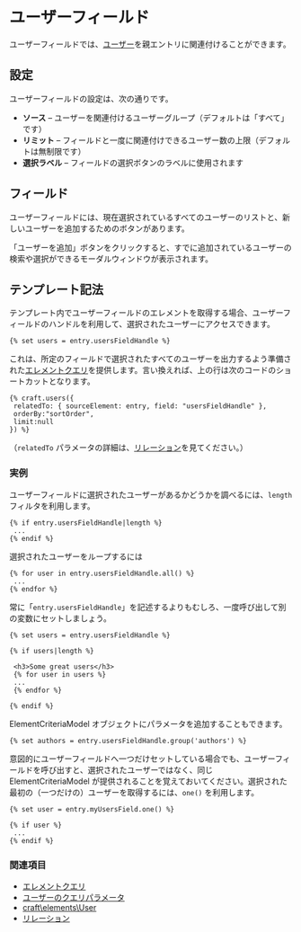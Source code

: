 ユーザーフィールド
============

ユーザーフィールドでは、[ユーザー](users.md)を親エントリに関連付けることができます。

## 設定

ユーザーフィールドの設定は、次の通りです。

* **ソース** – ユーザーを関連付けるユーザーグループ（デフォルトは「すべて」です）
* **リミット** – フィールドと一度に関連付けできるユーザー数の上限（デフォルトは無制限です）
* **選択ラベル** – フィールドの選択ボタンのラベルに使用されます

## フィールド

ユーザーフィールドには、現在選択されているすべてのユーザーのリストと、新しいユーザーを追加するためのボタンがあります。

「ユーザーを追加」ボタンをクリックすると、すでに追加されているユーザーの検索や選択ができるモーダルウィンドウが表示されます。

## テンプレート記法

テンプレート内でユーザーフィールドのエレメントを取得する場合、ユーザーフィールドのハンドルを利用して、選択されたユーザーにアクセスできます。

```twig
{% set users = entry.usersFieldHandle %}
```

これは、所定のフィールドで選択されたすべてのユーザーを出力するよう準備された[エレメントクエリ](element-queries.md)を提供します。言い換えれば、上の行は次のコードのショートカットとなります。

```twig
{% craft.users({
 relatedTo: { sourceElement: entry, field: "usersFieldHandle" },
 orderBy:"sortOrder",
 limit:null
}) %}
```

（`relatedTo` パラメータの詳細は、[リレーション](relations.md)を見てください。）

### 実例

ユーザーフィールドに選択されたユーザーがあるかどうかを調べるには、`length` フィルタを利用します。

```twig
{% if entry.usersFieldHandle|length %}
 ...
{% endif %}
```

選択されたユーザーをループするには

```twig
{% for user in entry.usersFieldHandle.all() %}
 ...
{% endfor %}
```

常に「`entry.usersFieldHandle`」を記述するよりもむしろ、一度呼び出して別の変数にセットしましょう。

```twig
{% set users = entry.usersFieldHandle %}

{% if users|length %}

 <h3>Some great users</h3>
 {% for user in users %}
 ...
 {% endfor %}

{% endif %}
```

ElementCriteriaModel オブジェクトにパラメータを追加することもできます。

```twig
{% set authors = entry.usersFieldHandle.group('authors') %}
```

意図的にユーザーフィールドへ一つだけセットしている場合でも、ユーザーフィールドを呼び出すと、選択されたユーザーではなく、同じ ElementCriteriaModel が提供されることを覚えておいてください。選択された最初の（一つだけの）ユーザーを取得するには、`one()` を利用します。

```twig
{% set user = entry.myUsersField.one() %}

{% if user %}
 ...
{% endif %}
```

### 関連項目

* [エレメントクエリ](element-queries.md)
* [ユーザーのクエリパラメータ](element-query-params/user-query-params.md)
* [craft\elements\User](https://docs.craftcms.com/api/v3/craft-elements-user.html)
* [リレーション](relations.md)

